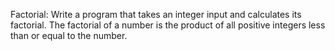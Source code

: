 Factorial: Write a program that takes an integer input and calculates its factorial.
The factorial of a number is the product of all positive integers less than or equal to the number.
